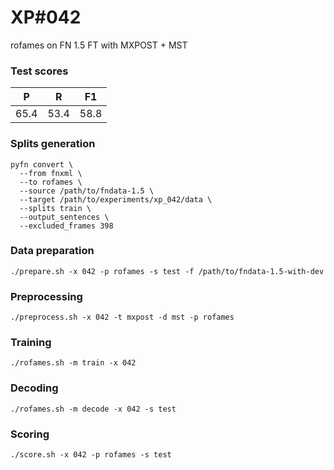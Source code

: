 # XP\#042

rofames on FN 1.5 FT with MXPOST + MST

### Test scores
| P| R | F1 |
| --- | --- | --- |
| 65.4 | 53.4 | 58.8 |

### Splits generation
```
pyfn convert \
  --from fnxml \
  --to rofames \
  --source /path/to/fndata-1.5 \
  --target /path/to/experiments/xp_042/data \
  --splits train \
  --output_sentences \
  --excluded_frames 398
```

### Data preparation
```
./prepare.sh -x 042 -p rofames -s test -f /path/to/fndata-1.5-with-dev
```

### Preprocessing
```
./preprocess.sh -x 042 -t mxpost -d mst -p rofames
```

### Training
```
./rofames.sh -m train -x 042
```

### Decoding
```
./rofames.sh -m decode -x 042 -s test
```

### Scoring
```
./score.sh -x 042 -p rofames -s test
```
